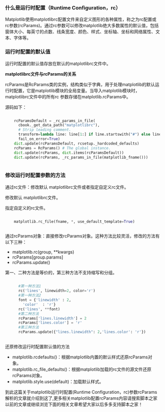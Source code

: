 ###  什么是运行时配置（Runtime Configuration，rc）  

Matplotlib使用matplotlibrc配置文件来自定义图形的各种属性，称之为rc配置或rc参数(rcParams)。通过rc参数可以修改matplotlib绝大多数属性的默认值，包括窗体大小、每英寸的点数、线条宽度、颜色、样式、坐标轴、坐标和网络属性、文本、字体等。

###  运行时配置的默认值  

运行时配置的默认值存放在默认的matplotlibrc文件中。

**matplotlibrc文件与rcParams的关系**  

rcParams是RcParams类的实例，结构类似于字典，用于处理matplotlib的默认运行时配置，它是matplotlib模块的全局变量。当导入matplotlib模块时，matplotlibrc文件中的所有rc
参数存储在matplotlib.rcParams中。

源码如下：

```python

    rcParamsDefault = _rc_params_in_file(
      cbook._get_data_path("matplotlibrc"),
      # Strip leading comment.
      transform=lambda line: line[1:] if line.startswith("#") else line,
      fail_on_error=True)
    dict.update(rcParamsDefault, rcsetup._hardcoded_defaults)
    rcParams = RcParams() # The global instance.
    dict.update(rcParams, dict.items(rcParamsDefault))
    dict.update(rcParams, _rc_params_in_file(matplotlib_fname()))
    
```

###  修改运行时配置参数的方法  

通过rc文件：修改默认 matplotlibrc文件或者指定自定义rc文件。  

修改默认 matplotlibrc文件。  

指定自定义的rc文件。  

```python

    matplotlib.rc_file(fname, *, use_default_template=True)
    
```

通过rcParams对象：直接修改rcParams对象。这种方法比较灵活，修改的方法有以下三种：

  * matplotlib.rc(group, **kwargs) 
  * rcParams[group.params] 
  * rcParams.update() 

第一、二种方法是等价的，第三种方法不支持缩写和分组。  

```python

      #第一种方法1
      rc('lines', linewidth=2, color='r')
      #第一种方法2
      font = {'linewidth' : 2,
        'color'  : 'r'}
      rc('lines', **font) 
      #第二种方法
      rcParams['lines.linewidth'] = 2
      rcParams['lines.color'] = 'r'
      #第三种方法
      rcParams.update({"lines.linewidth": 2,'lines.color': 'r'})
    
```

还原修改运行时配置默认值的方法

  * matplotlib.rcdefaults()：根据matplotlib内置的默认样式还原rcParams对象。 
  * matplotlib.rc_file_defaults()：根据matplotlib加载的rc文件的源文件还原rcParams对象。 
  * matplotlib.style.use(default)：加载默认样式。 

到此这篇关于matplotlib运行时配置(Runtime
Configuration，rc)参数rcParams解析的文章就介绍到这了,更多相关matplotlib配置rcParams内容请搜索脚本之家以前的文章或继续浏览下面的相关文章希望大家以后多多支持脚本之家！

